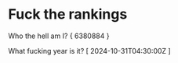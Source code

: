 # Fuck the rankings

Who the hell am I?
{ 6380884 }

What fucking year is it?
[ 2024-10-31T04:30:00Z ]
